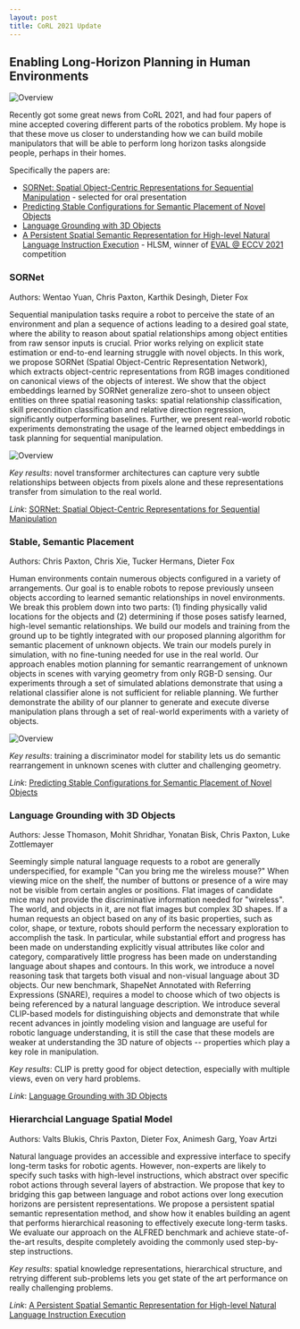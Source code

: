 ```yaml
---
layout: post
title: CoRL 2021 Update
---
```


## Enabling Long-Horizon Planning in Human Environments

![Overview]({{site.baseurl}}public/corl2021/all_corl.png)

Recently got some great news from CoRL 2021, and had four papers of mine accepted covering different parts of the robotics problem. My hope is that these move us closer to understanding how we can build mobile manipulators that will be able to perform long horizon tasks alongside people, perhaps in their homes.

Specifically the papers are:
  - [SORNet: Spatial Object-Centric Representations for Sequential Manipulation](https://arxiv.org/abs/2109.03891) - selected for oral presentation
  - [Predicting Stable Configurations for Semantic Placement of Novel Objects](https://arxiv.org/abs/2108.12062)
  - [Language Grounding with 3D Objects](https://arxiv.org/abs/2107.12514)
  - [A Persistent Spatial Semantic Representation for High-level Natural Language Instruction Execution](https://arxiv.org/abs/2107.05612) - HLSM, winner of [EVAL @ ECCV 2021](https://askforalfred.com/EVAL/) competition

### SORNet 

Authors: Wentao Yuan, Chris Paxton, Karthik Desingh, Dieter Fox

Sequential manipulation tasks require a robot to perceive the state of an environment and plan a sequence of actions leading to a desired goal state, where the ability to reason about spatial relationships among object entities from raw sensor inputs is crucial. Prior works relying on explicit state estimation or end-to-end learning struggle with novel objects. In this work, we propose SORNet (Spatial Object-Centric Representation Network), which extracts object-centric representations from RGB images conditioned on canonical views of the objects of interest. We show that the object embeddings learned by SORNet generalize zero-shot to unseen object entities on three spatial reasoning tasks: spatial relationship classification, skill precondition classification and relative direction regression, significantly outperforming baselines. Further, we present real-world robotic experiments demonstrating the usage of the learned object embeddings in task planning for sequential manipulation.

![Overview]({{site.baseurl}}public/corl2021/sornet_real_world_v1.gif)

*Key results*: novel transformer architectures can capture very subtle relationships between objects from pixels alone and these representations transfer from simulation to the real world.

*Link*: [SORNet: Spatial Object-Centric Representations for Sequential Manipulation](https://arxiv.org/abs/2109.03891)

### Stable, Semantic Placement

Authors: Chris Paxton, Chris Xie, Tucker Hermans, Dieter Fox

Human environments contain numerous objects configured in a variety of arrangements. Our goal is to enable robots to repose previously unseen objects according to learned semantic relationships in novel environments. We break this problem down into two parts: (1) finding physically valid locations for the objects and (2) determining if those poses satisfy learned, high-level semantic relationships. We build our models and training from the ground up to be tightly integrated with our proposed planning algorithm for semantic placement of unknown objects. We train our models purely in simulation, with no fine-tuning needed for use in the real world. Our approach enables motion planning for semantic rearrangement of unknown objects in scenes with varying geometry from only RGB-D sensing. Our experiments through a set of simulated ablations demonstrate that using a relational classifier alone is not sufficient for reliable planning. We further demonstrate the ability of our planner to generate and execute diverse manipulation plans through a set of real-world experiments with a variety of objects.

![Overview]({{site.baseurl}}public/corl2021/mustard_left_avoid_mug.gif)

*Key results*: training a discriminator model for stability lets us do semantic rearrangement in unknown scenes with clutter and challenging geometry.

*Link*: [Predicting Stable Configurations for Semantic Placement of Novel Objects](https://arxiv.org/abs/2108.12062)

###  Language Grounding with 3D Objects

Authors: Jesse Thomason, Mohit Shridhar, Yonatan Bisk, Chris Paxton, Luke Zottlemayer

Seemingly simple natural language requests to a robot are generally underspecified, for example "Can you bring me the wireless mouse?" When viewing mice on the shelf, the number of buttons or presence of a wire may not be visible from certain angles or positions. Flat images of candidate mice may not provide the discriminative information needed for "wireless". The world, and objects in it, are not flat images but complex 3D shapes. If a human requests an object based on any of its basic properties, such as color, shape, or texture, robots should perform the necessary exploration to accomplish the task. In particular, while substantial effort and progress has been made on understanding explicitly visual attributes like color and category, comparatively little progress has been made on understanding language about shapes and contours. In this work, we introduce a novel reasoning task that targets both visual and non-visual language about 3D objects. Our new benchmark, ShapeNet Annotated with Referring Expressions (SNARE), requires a model to choose which of two objects is being referenced by a natural language description. We introduce several CLIP-based models for distinguishing objects and demonstrate that while recent advances in jointly modeling vision and language are useful for robotic language understanding, it is still the case that these models are weaker at understanding the 3D nature of objects -- properties which play a key role in manipulation.

*Key results*: CLIP is pretty good for object detection, especially with multiple views, even on very hard problems.

*Link*: [Language Grounding with 3D Objects](https://arxiv.org/abs/2107.12514)

### Hierarchcial Language Spatial Model

Authors: Valts Blukis, Chris Paxton, Dieter Fox, Animesh Garg, Yoav Artzi

Natural language provides an accessible and expressive interface to specify long-term tasks for robotic agents. However, non-experts are likely to specify such tasks with high-level instructions, which abstract over specific robot actions through several layers of abstraction. We propose that key to bridging this gap between language and robot actions over long execution horizons are persistent representations. We propose a persistent spatial semantic representation method, and show how it enables building an agent that performs hierarchical reasoning to effectively execute long-term tasks. We evaluate our approach on the ALFRED benchmark and achieve state-of-the-art results, despite completely avoiding the commonly used step-by-step instructions.

*Key results*: spatial knowledge representations, hierarchical structure, and retrying different sub-problems lets you get state of the art performance on really challenging problems.

*Link*: [A Persistent Spatial Semantic Representation for High-level Natural Language Instruction Execution](https://arxiv.org/abs/2107.05612)
